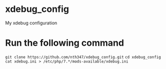 # xdebug_config
My xdebug configuration
# Run the following command
`git clone https://github.com/nth347/xdebug_config.git`
`cd xdebug_config`
`cat xdebug.ini > /etc/php/7.*/mods-available/xdebug.ini`

